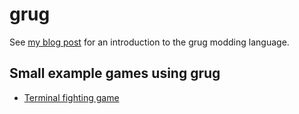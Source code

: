 # grug

See [my blog post](https://mynameistrez.github.io/2024/02/29/creating-the-perfect-modding-language.html) for an introduction to the grug modding language.

## Small example games using grug

- [Terminal fighting game](https://github.com/MyNameIsTrez/grug-terminal-fighting-game)
